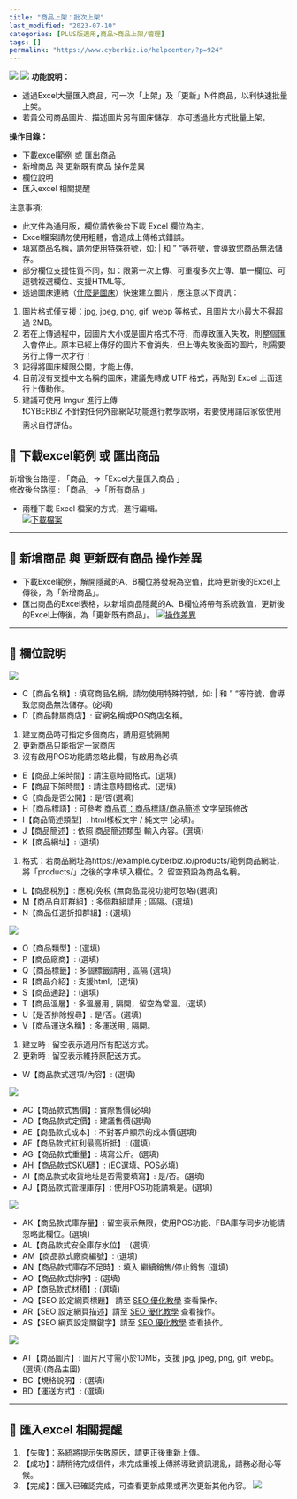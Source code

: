 ```yaml
---
title: "商品上架：批次上架"
last_modified: "2023-07-10"
categories: [PLUS版適用,商品>商品上架/管理]
tags: []
permalink: "https://www.cyberbiz.io/helpcenter/?p=924"
---
```


![](https://www.cyberbiz.io/helpcenter/wp-content/uploads/一般版3.png)
![](https://www.cyberbiz.io/helpcenter/wp-content/uploads/PLUS版3.png)
**功能說明：**  

* 透過Excel大量匯入商品，可一次「上架」及「更新」N件商品，以利快速批量上架。
* 若貴公司商品圖片、描述圖片另有圖床儲存，亦可透過此方式批量上架。

**操作目錄：**

* 下載excel範例 或 匯出商品
* 新增商品 與 更新既有商品 操作差異
* 欄位說明
* 匯入excel 相關提醒

注意事項:  

* 此文件為通用版，欄位請依後台下載 Excel 欄位為主。
* Excel檔案請勿使用粗體，會造成上傳格式錯誤。
* 填寫商品名稱，請勿使用特殊符號，如: | 和 ” “等符號，會導致您商品無法儲存。
* 部分欄位支援性質不同，如：限第一次上傳、可重複多次上傳、單一欄位、可逗號複選欄位、支援HTML等。
* 透過圖床連結（[什麼是圖床](https://zh.wikipedia.org/wiki/%E7%BD%91%E7%BB%9C%E7%9B%B8%E5%86%8C)）快速建立圖片，應注意以下資訊： 
1. 圖片格式僅支援：jpg, jpeg, png, gif, webp 等格式，且圖片大小最大不得超過 2MB。
2. 若在上傳過程中，因圖片大小或是圖片格式不符，而導致匯入失敗，則整個匯入會停止。原本已經上傳好的圖片不會消失，但上傳失敗後面的圖片，則需要另行上傳一次才行！
3. 記得將圖床權限公開，才能上傳。
4. 目前沒有支援中文名稱的圖床，建議先轉成 UTF 格式，再貼到 Excel 上面進行上傳動作。
5. 建議可使用 Imgur 進行上傳  
❗CYBERBIZ 不針對任何外部網站功能進行教學說明，若要使用請店家依使用需求自行評估。



## 📌 下載excel範例 或 匯出商品


新增後台路徑 : 「商品」→「Excel大量匯入商品 」  
修改後台路徑 : 「商品」→「所有商品 」  


* 兩種下載 Excel 檔案的方式，進行編輯。  
[![下載檔案](https://www.cyberbiz.io/helpcenter/wp-content/uploads/大量匯入商品01.png)](https://www.cyberbiz.io/helpcenter/wp-content/uploads/大量匯入商品01.png)



* * *



## 📌 新增商品 與 更新既有商品 操作差異



* 下載Excel範例，解開隱藏的A、B欄位將發現為空值，此時更新後的Excel上傳後，為「新增商品」。
* 匯出商品的Excel表格，以新增商品隱藏的A、B欄位將帶有系統數值，更新後的Excel上傳後，為「更新既有商品」。
[![操作差異](https://www.cyberbiz.io/helpcenter/wp-content/uploads/大量匯入商品02.png)](https://www.cyberbiz.io/helpcenter/wp-content/uploads/大量匯入商品02.png)  

* * *



## 📌 欄位說明


[![](https://www.cyberbiz.io/helpcenter/wp-content/uploads/大量匯入商品03.png)](https://www.cyberbiz.io/helpcenter/wp-content/uploads/大量匯入商品03.png)

* C【商品名稱】: 填寫商品名稱，請勿使用特殊符號，如: | 和 ” “等符號，會導致您商品無法儲存。(必填)
* D【商品隸屬商店】: 官網名稱或POS商店名稱。 
1. 建立商品時可指定多個商店，請用逗號隔開
2. 更新商品只能指定一家商店
3. 沒有啟用POS功能請忽略此欄，有啟用為必填
* E【商品上架時間】: 請注意時間格式。(選填)
* F【商品下架時間】: 請注意時間格式。(選填)
* G【商品是否公開】: 是/否(選填)
* H【商品標語】: 可參考 [商品頁：商品標語/商品簡述](https://www.cyberbiz.io/support/?p=16893) 文字呈現修改 
* I【商品簡述類型】: html樣板文字 / 純文字 (必填)。
* J【商品簡述】: 依照 商品簡述類型 輸入內容。(選填)
* K【商品網址】: (選填) 
1. 格式：若商品網址為https://example.cyberbiz.io/products/範例商品網址，將「products/」之後的字串填入欄位。2. 留空預設為商品名稱。
* L【商品稅別】: 應稅/免稅 (無商品混稅功能可忽略)(選填)
* M【商品自訂群組】: 多個群組請用 ; 區隔。(選填)
* N【商品任選折扣群組】: (選填)

[![](https://www.cyberbiz.io/helpcenter/wp-content/uploads/大量匯入商品04.png)](https://www.cyberbiz.io/helpcenter/wp-content/uploads/大量匯入商品04.png)

* O【商品類型】: (選填)
* P【商品廠商】: (選填)
* Q【商品標籤】: 多個標籤請用 , 區隔 (選填)
* R【商品介紹】: 支援html。(選填)
* S【商品通路】: (選填)
* T【商品溫層】: 多溫層用 , 隔開，留空為常溫。(選填) 
* U【是否排除搜尋】: 是/否。(選填)
* V【商品運送名稱】: 多運送用 , 隔開。 
1. 建立時 : 留空表示適用所有配送方式。
2. 更新時 : 留空表示維持原配送方式。
* W【商品款式選項/內容】: (選填)

[![](https://www.cyberbiz.io/helpcenter/wp-content/uploads/大量匯入商品05.png)](https://www.cyberbiz.io/helpcenter/wp-content/uploads/大量匯入商品05.png)

* AC【商品款式售價】: 實際售價(必填)
* AD【商品款式定價】: 建議售價(選填)
* AE【商品款式成本】: 不對客戶顯示的成本價(選填)
* AF【商品款式紅利最高折抵】: (選填)
* AG【商品款式重量】: 填寫公斤。(選填)
* AH【商品款式SKU碼】: (EC選填、POS必填)
* AI【商品款式收貨地址是否需要填寫】: 是/否。(選填)
* AJ【商品款式管理庫存】: 使用POS功能請填是。(選填)

[![](https://www.cyberbiz.io/helpcenter/wp-content/uploads/大量匯入商品06.png)](https://www.cyberbiz.io/helpcenter/wp-content/uploads/大量匯入商品06.png)

* AK【商品款式庫存量】: 留空表示無限，使用POS功能、FBA庫存同步功能請忽略此欄位。(選填)
* AL【商品款式安全庫存水位】: (選填)
* AM【商品款式廠商編號】: (選填)
* AN【商品款式庫存不足時】: 填入 繼續銷售/停止銷售 (選填)
* AO【商品款式排序】: (選填)
* AP【商品款式材積】: (選填)
* AQ【SEO 設定網頁標題】 請至 [SEO 優化教學](https://www.cyberbiz.io/helpcenter/?p=3512#product) 查看操作。
* AR【SEO 設定網頁描述】請至 [SEO 優化教學](https://www.cyberbiz.io/helpcenter/?p=3512#product) 查看操作。
* AS【SEO 網頁設定關鍵字】請至 [SEO 優化教學](https://www.cyberbiz.io/helpcenter/?p=3512#product) 查看操作。

[![](https://www.cyberbiz.io/helpcenter/wp-content/uploads/大量匯入商品07.png)](https://www.cyberbiz.io/helpcenter/wp-content/uploads/大量匯入商品07.png)

* AT【商品圖片】: 圖片尺寸需小於10MB，支援 jpg, jpeg, png, gif, webp。(選填)(商品主圖)
* BC【規格說明】: (選填)
* BD【運送方式】: (選填)

* * *



## 📌 匯入excel 相關提醒



1. 【失敗】：系統將提示失敗原因，請更正後重新上傳。
2. 【成功】：請稍待完成信件，未完成重複上傳將導致資訊混亂，請務必耐心等候。
3. 【完成】：匯入已確認完成，可查看更新成果或再次更新其他內容。
[![](https://www.cyberbiz.io/helpcenter/wp-content/uploads/大量匯入商品08.png)](https://www.cyberbiz.io/helpcenter/wp-content/uploads/大量匯入商品08.png)  


